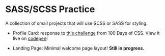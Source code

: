 # SASS/SCSS Practice

A collection of small projects that will use SCSS or SASS for styling.

- Profile Card: response to [this challenge](https://100dayscss.com/?dayIndex=5) from 100 Days of CSS. View it live on [codepen](https://codepen.io/eaw/pen/JjXxwvM)!

- Landing Page: Minimal welcome page layout! **Still in progress.**
